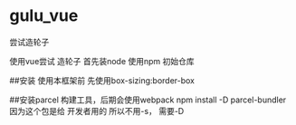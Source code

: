 # gulu_vue
尝试造轮子

使用vue尝试 造轮子
 首先装node 使用npm 初始仓库


 ##安装 
 使用本框架前 先使用box-sizing:border-box

 ##安装parcel 构建工具，后期会使用webpack
 npm install -D parcel-bundler
 因为这个包是给 开发者用的  所以不用-s， 需要-D
